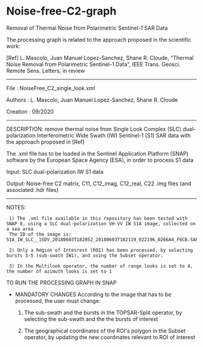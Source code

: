 # Noise-free-C2-graph
Removal of Thermal Noise from Polarimetric Sentinel-1 SAR Data

The processing graph is related to the approach proposed in the scientific work:

[Ref] L. Mascolo, Juan Manuel Lopez-Sanchez, Shane R. Cloude, "Thermal Noise Removal from Polarimetric Sentinel-1 Data", IEEE Trans. Geosci. Remote Sens. Letters, in review

---------------------------------------------------------------------

File     : NoiseFree_C2_single_look.xml

Authors  : L. Mascolo, Juan Manuel Lopez-Sanchez, Shane R. Cloude

Creation : 09/2020

---------------------------------------------------------------------

DESCRIPTION: remove thermal noise from Single Look Complex (SLC) dual-polarization Interferometric Wide Swath (IW) Sentinel-1 (S1) SAR data with the approach proposed in [Ref]

The .xml file has to be loaded in the Sentinel Application Platform (SNAP) software by the European Space Agency (ESA), in order to process S1 data

Input: SLC dual-polarization IW S1 data 

Output: Noise-free C2 matrix, C11, C12_imag, C12_real, C22 .img files (and associated .hdr files)

---------------------------------------------------------------------

NOTES:

     1) The .xml file available in this repository has been tested with SNAP 8, using a SLC dual-polarization VH-VV IW S1A image, collected on a sea area
     The ID of the image is: S1A_IW_SLC__1SDV_20180603T182052_20180603T182119_022196_0266A4_F6CB.SAFE
     
     2) Only a Region of Intesrest (ROI) has been processed, by selecting bursts 3-5 (sub-swath IW1), and using the Subset operator.
     
     3) In the Multilook operator, the number of range looks is set to 4, the number of azimuth looks is set to 1
     
 
 TO RUN THE PROCESSING GRAPH IN SNAP
 
 - MANDATORY CHANGES
   According to the image that has to be processed, the user must change:
 
      1) The sub-swath and the bursts in the TOPSAR-Split operator, by selecting the sub-swath and the the bursts of interest
     
      2) The geographical coordinates of the ROI's polygon in the Subset operator, by updating the new coordinates relevant to ROI of interest
  
 
     
 
     
     
